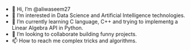 - 👋 Hi, I’m @aliwaseem27
- 👀 I’m interested in Data Science and Artificial Intelligence technologies. 
- 🌱 I’m currently learning C language, C++ and trying to implementg a Linear Algebra API in Python. 
- 💞️ I’m looking to collaborate building funny projects.
- 📫 How to reach me complex tricks and algorithms.

<!---
aliwaseem27/aliwaseem27 is a ✨ special ✨ repository because its `README.md` (this file) appears on your GitHub profile.
You can click the Preview link to take a look at your changes.
--->
